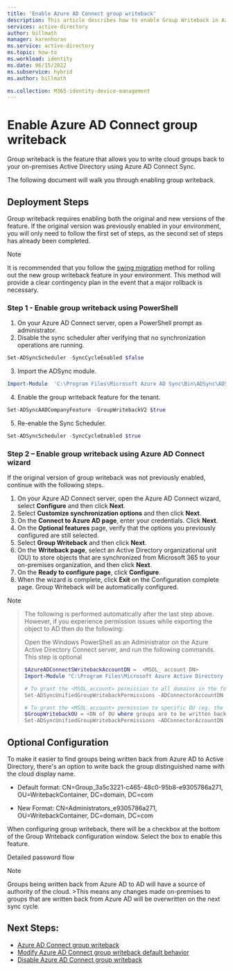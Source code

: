 ```yaml
---
title: 'Enable Azure AD Connect group writeback'
description: This article describes how to enable Group Writeback in Azure AD Connect. 
services: active-directory
author: billmath
manager: karenhoran
ms.service: active-directory
ms.topic: how-to
ms.workload: identity
ms.date: 06/15/2022
ms.subservice: hybrid
ms.author: billmath

ms.collection: M365-identity-device-management
---
```


# Enable Azure AD Connect group writeback 

Group writeback is the feature that allows you to write cloud groups back to your on-premises Active Directory using Azure AD Connect Sync. 

The following document will walk you through enabling group writeback. 
 
## Deployment Steps 

Group writeback requires enabling both the original and new versions of the feature. If the original version was previously enabled in your environment, you will only need to follow the first set of steps, as the second set of steps has already been completed. 
 
>[!Note] 
>It is recommended that you follow the [swing migration](how-to-upgrade-previous-version.md#swing-migration) method for rolling out the new group writeback feature in your environment. This method will provide a clear contingency plan in the event that a major rollback is necessary. 

  
### Step 1 - Enable group writeback using PowerShell 

1. On your Azure AD Connect server, open a PowerShell prompt as administrator. 
2. Disable the sync scheduler after verifying that no synchronization operations are running. 

 ``` PowerShell 
 Set-ADSyncScheduler -SyncCycleEnabled $false  
 ``` 
3. Import the ADSync module. 
 ``` PowerShell 
 Import-Module  'C:\Program Files\Microsoft Azure AD Sync\Bin\ADSync\ADSync.psd1' 
 ``` 
4. Enable the group writeback feature for the tenant. 
 ``` PowerShell 
 Set-ADSyncAADCompanyFeature -GroupWritebackV2 $true 
 ``` 
5. Re-enable the Sync Scheduler. 
 ``` PowerShell 
 Set-ADSyncScheduler -SyncCycleEnabled $true  
 ``` 

### Step 2 – Enable group writeback using Azure AD Connect wizard 
If the original version of group writeback was not previously enabled, continue with the following steps. 

 

1. On your Azure AD Connect server, open the Azure AD Connect wizard, select **Configure** and then click **Next**. 
2. Select **Customize synchronization options** and then click **Next**. 
3. On the **Connect to Azure AD page**, enter your credentials. Click **Next**. 
4. On the **Optional features** page, verify that the options you previously configured are still selected. 
5. Select **Group Writeback** and then click **Next**. 
6. On the **Writeback page**, select an Active Directory organizational unit (OU) to store objects that are synchronized from Microsoft 365 to your on-premises organization, and then click **Next**. 
7. On the **Ready to configure page**, click **Configure**. 
8. When the wizard is complete, click **Exit** on the Configuration complete page. Group Writeback will be automatically configured. 

>[!Note] 

>The following is performed automatically after the last step above. However, if you experience permission issues while exporting the object to AD then do the following: 
> 
>Open the Windows PowerShell as an Administrator on the Azure Active Directory Connect server, and run the following commands. This step is optional 
> 
>``` PowerShell 
>$AzureADConnectSWritebackAccountDN =  <MSOL_ account DN> 
>Import-Module "C:\Program Files\Microsoft Azure Active Directory Connect\AdSyncConfig\AdSyncConfig.psm1" 
> 
># To grant the <MSOL_account> permission to all domains in the forest: 
>Set-ADSyncUnifiedGroupWritebackPermissions -ADConnectorAccountDN $AzureADConnectSWritebackAccountDN 
> 
># To grant the <MSOL_account> permission to specific OU (eg. the OU chosen to writeback Office 365 Groups to): 
>$GroupWritebackOU = <DN of OU where groups are to be written back to> 
>Set-ADSyncUnifiedGroupWritebackPermissions –ADConnectorAccountDN $AzureADConnectSWritebackAccountDN -ADObjectDN $GroupWritebackOU 
>``` 

 

## Optional Configuration 

To make it easier to find groups being written back from Azure AD to Active Directory, there's an option to write back the group distinguished name with the cloud display name. 

- Default format: 
CN=Group_3a5c3221-c465-48c0-95b8-e9305786a271, OU=WritebackContainer, DC=domain, DC=com  

- New Format: 
CN=Administrators_e9305786a271, OU=WritebackContainer, DC=domain, DC=com  

When configuring group writeback, there will be a checkbox at the bottom of the Group Writeback configuration window. Select the box to enable this feature. 

Detailed password flow 

>[!Note] 
>Groups being written back from Azure AD to AD will have a source of authority of the cloud. >This means any changes made on-premises to groups that are written back from Azure AD will be overwritten on the next sync cycle. 


## Next Steps: 

- [Azure AD Connect group writeback](how-to-connect-group-writeback-v2.md) 
- [Modify Azure AD Connect group writeback default behavior](how-to-connect-modify-group-writeback.md) 
- [Disable Azure AD Connect group writeback](how-to-connect-group-writeback-disable.md) 

 

 

 

 

 

 

 

 